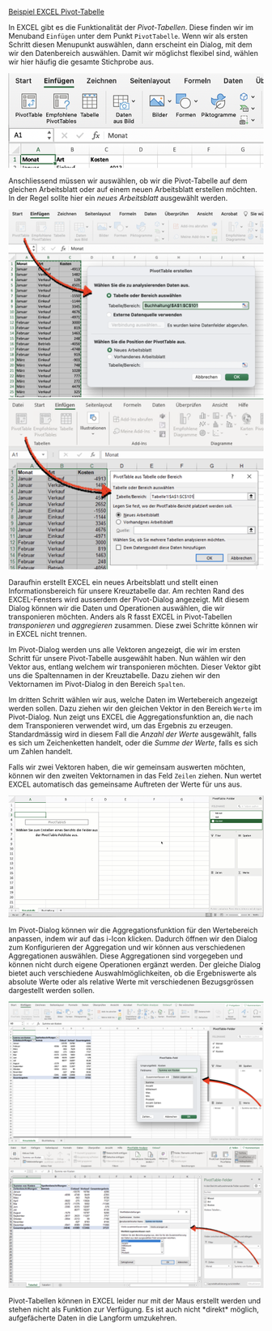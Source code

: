 <a href="https://moodle.zhaw.ch/mod/resource/view.php?id=635245" class="btn btn-lg btn-primary"><i class="fa fa-lg fa-download"></i> Beispiel EXCEL Pivot-Tabelle </a>

In EXCEL gibt es die Funktionalität der *Pivot-Tabellen*. Diese finden wir im Menuband `Einfügen` unter dem Punkt `PivotTabelle`. Wenn wir als ersten Schritt diesen Menupunkt auswählen, dann erscheint ein Dialog, mit dem wir den Datenbereich auswählen. Damit wir möglichst flexibel sind, wählen wir hier häufig die gesamte Stichprobe aus.

![Menupunkt Pivot-Tabelle](https://github.com/dxiai/ct-resourcen/raw/main/bilder/excel_pivot/excel_menubar_pivottabelle.png)

Anschliessend müssen wir auswählen, ob wir die Pivot-Tabelle auf dem gleichen Arbeitsblatt oder auf einem neuen Arbeitsblatt erstellen möchten. In der Regel sollte hier ein *neues Arbeitsblatt* ausgewählt werden. 

![Dialog Pivot-Tabelle Mac](https://github.com/dxiai/ct-resourcen/raw/main/bilder/excel_pivot/excel_pivot_dialog1.png)
![Dialog Pivot-Tabelle Windows](https://github.com/dxiai/ct-resourcen/raw/main/bilder/excel_pivot/excel_pivot_dialog_windows.png)

Daraufhin erstellt EXCEL ein neues Arbeitsblatt und stellt einen Informationsbereich für unsere Kreuztabelle dar. Am rechten Rand des EXCEL-Fensters wird ausserdem der Pivot-Dialog angezeigt. Mit diesem Dialog können wir die Daten und Operationen auswählen, die wir transponieren möchten. Anders als R fasst EXCEL in Pivot-Tabellen *transponieren* und *aggregieren* zusammen. Diese zwei Schritte können wir in EXCEL nicht trennen. 

Im Pivot-Dialog werden uns alle Vektoren angezeigt, die wir im ersten Schritt für unsere Pivot-Tabelle ausgewählt haben. Nun wählen wir den Vektor aus, entlang welchem wir transponieren möchten. Dieser Vektor gibt uns die Spaltennamen in der Kreuztabelle. Dazu ziehen wir den Vektornamen im Pivot-Dialog in den Bereich `Spalten`.

Im dritten Schritt wählen wir aus, welche Daten im Wertebereich angezeigt werden sollen. Dazu ziehen wir den gleichen Vektor in den Bereich `Werte` im Pivot-Dialog. Nun zeigt uns EXCEL die Aggregationsfunktion an, die nach dem Transponieren verwendet wird, um das Ergebnis zu erzeugen. Standardmässig wird in diesem Fall die *Anzahl der Werte* ausgewählt, falls es sich um Zeichenketten handelt, oder die *Summe der Werte*, falls es sich um Zahlen handelt. 

Falls wir zwei Vektoren haben, die wir gemeinsam auswerten möchten, können wir den zweiten Vektornamen in das Feld `Zeilen` ziehen. Nun wertet EXCEL automatisch das gemeinsame Auftreten der Werte für uns aus. 

![Pivot-Tabelle als Kreuztabelle animiert](https://github.com/dxiai/ct-resourcen/raw/main/bilder/excel_pivot/excel_pivot_animiert.gif)

Im Pivot-Dialog können wir die Aggregationsfunktion für den Wertebereich anpassen, indem wir auf das i-Icon klicken. Dadurch öffnen wir den Dialog zum Konfigurieren der Aggregation und wir können aus verschiedenen Aggregationen auswählen. Diese Aggregationen sind vorgegeben und können nicht durch eigene Operationen ergänzt werden. Der gleiche Dialog bietet auch verschiedene Auswahlmöglichkeiten, ob die Ergebniswerte als absolute Werte oder als  relative Werte mit verschiedenen Bezugsgrössen dargestellt werden sollen. 

![Pivot-Aggregationen Dialog Mac](https://github.com/dxiai/ct-resourcen/raw/main/bilder/excel_pivot/excel_pivot_aggregation_dialog.png)
![Pivot-Aggregationen Dialog Windows](https://github.com/dxiai/ct-resourcen/raw/main/bilder/excel_pivot/excel_pivot_aggregation_dialog_windows.png)

<p class="alert alert-warning" markdown="1">
Pivot-Tabellen können in EXCEL leider nur mit der Maus erstellt werden und stehen nicht als Funktion zur Verfügung. Es ist auch nicht *direkt* möglich, aufgefächerte Daten in die Langform umzukehren.
</p>

